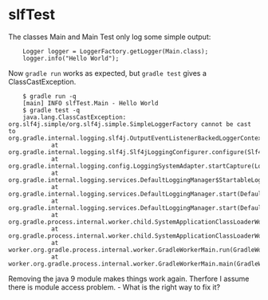 # slfTest

The classes Main and Main Test only log some simple output:

        Logger logger = LoggerFactory.getLogger(Main.class);
        logger.info("Hello World");

Now `gradle run` works as expected, but `gradle test` gives a ClassCastException.

        $ gradle run -q
        [main] INFO slfTest.Main - Hello World
        $ gradle test -q
        java.lang.ClassCastException: org.slf4j.simple/org.slf4j.simple.SimpleLoggerFactory cannot be cast to org.gradle.internal.logging.slf4j.OutputEventListenerBackedLoggerContext
                at org.gradle.internal.logging.slf4j.Slf4jLoggingConfigurer.configure(Slf4jLoggingConfigurer.java:42)
                at org.gradle.internal.logging.config.LoggingSystemAdapter.startCapture(LoggingSystemAdapter.java:54)
                at org.gradle.internal.logging.services.DefaultLoggingManager$StartableLoggingSystem.start(DefaultLoggingManager.java:297)
                at org.gradle.internal.logging.services.DefaultLoggingManager.start(DefaultLoggingManager.java:73)
                at org.gradle.internal.logging.services.DefaultLoggingManager.start(DefaultLoggingManager.java:37)
                at org.gradle.process.internal.worker.child.SystemApplicationClassLoaderWorker.call(SystemApplicationClassLoaderWorker.java:83)
                at org.gradle.process.internal.worker.child.SystemApplicationClassLoaderWorker.call(SystemApplicationClassLoaderWorker.java:64)
                at worker.org.gradle.process.internal.worker.GradleWorkerMain.run(GradleWorkerMain.java:62)
                at worker.org.gradle.process.internal.worker.GradleWorkerMain.main(GradleWorkerMain.java:67)

Removing the java 9 module makes things work again. Therfore I assume there is module access problem. - What is the right way to fix it?
